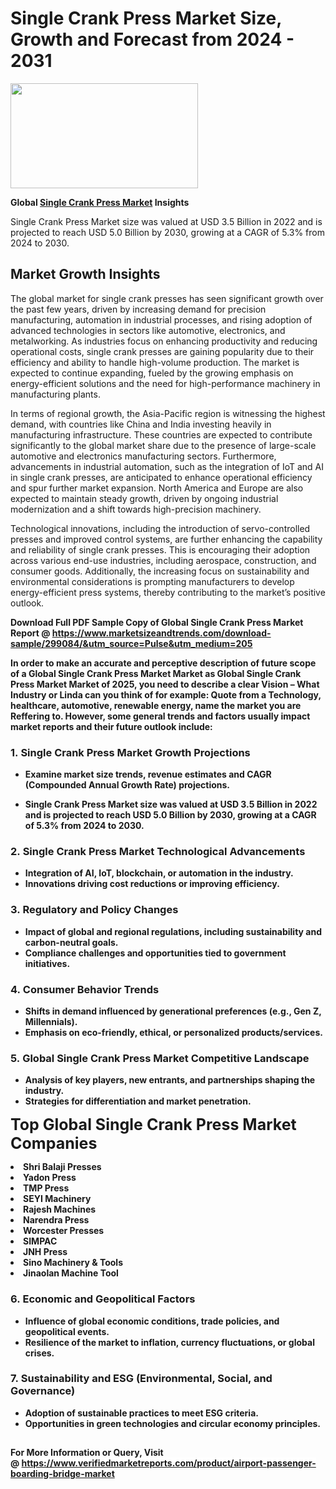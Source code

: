 <H1>Single Crank Press Market Size, Growth and Forecast from 2024 - 2031</H1><img class="aligncenter size-medium wp-image-584254" src="https://thirdeyenews.in/wp-content/uploads/2024/09/Global-Market-Research-300x168.jpeg" alt="" width="300" height="168" /><p><strong>Global&nbsp;<a href="https://www.marketsizeandtrends.com/download-sample/299084/&amp;utm_source=Pulse&amp;utm_medium=205">Single Crank Press Market</a> Insights</strong></p><p>Single Crank Press Market size was valued at USD 3.5 Billion in 2022 and is projected to reach USD 5.0 Billion by 2030, growing at a CAGR of 5.3% from 2024 to 2030.</p><p><h2>Market Growth Insights</h2> <p>The global market for single crank presses has seen significant growth over the past few years, driven by increasing demand for precision manufacturing, automation in industrial processes, and rising adoption of advanced technologies in sectors like automotive, electronics, and metalworking. As industries focus on enhancing productivity and reducing operational costs, single crank presses are gaining popularity due to their efficiency and ability to handle high-volume production. The market is expected to continue expanding, fueled by the growing emphasis on energy-efficient solutions and the need for high-performance machinery in manufacturing plants.</p> <p><strong></strong></p> <p>In terms of regional growth, the Asia-Pacific region is witnessing the highest demand, with countries like China and India investing heavily in manufacturing infrastructure. These countries are expected to contribute significantly to the global market share due to the presence of large-scale automotive and electronics manufacturing sectors. Furthermore, advancements in industrial automation, such as the integration of IoT and AI in single crank presses, are anticipated to enhance operational efficiency and spur further market expansion. North America and Europe are also expected to maintain steady growth, driven by ongoing industrial modernization and a shift towards high-precision machinery.</p> <p>Technological innovations, including the introduction of servo-controlled presses and improved control systems, are further enhancing the capability and reliability of single crank presses. This is encouraging their adoption across various end-use industries, including aerospace, construction, and consumer goods. Additionally, the increasing focus on sustainability and environmental considerations is prompting manufacturers to develop energy-efficient press systems, thereby contributing to the market’s positive outlook.</p> <p><strong></p><p><span class=""><strong>Download Full PDF Sample Copy of Global Single Crank Press Market Report</strong> @ <a href="https://www.marketsizeandtrends.com/download-sample/299084/&amp;utm_source=Pulse&amp;utm_medium=205" target="_blank">https://www.marketsizeandtrends.com/download-sample/299084/&amp;utm_source=Pulse&amp;utm_medium=205</a></span></p><p>In order to make an accurate and perceptive description of future scope of a Global&nbsp;Single Crank Press Market Market as Global&nbsp;Single Crank Press Market Market of 2025, you need to describe a clear Vision &ndash; What Industry or Linda can you think of for example: Quote from a Technology, healthcare, automotive, renewable energy, name the market you are Reffering to. However, some general trends and factors usually impact market reports and their future outlook include:</p><h3>1.&nbsp;<strong>Single Crank Press Market Growth Projections</strong></h3><ul><li>Examine market size trends, revenue estimates and CAGR (Compounded Annual Growth Rate) projections.</li><li><p>Single Crank Press Market size was valued at USD 3.5 Billion in 2022 and is projected to reach USD 5.0 Billion by 2030, growing at a CAGR of 5.3% from 2024 to 2030.</p></li></ul><h3>2.&nbsp;<strong>Single Crank Press Market Technological Advancements</strong></h3><ul><li>Integration of AI, IoT, blockchain, or automation in the industry.</li><li>Innovations driving cost reductions or improving efficiency.</li></ul><h3>3.&nbsp;<strong>Regulatory and Policy Changes</strong></h3><ul><li>Impact of global and regional regulations, including sustainability and carbon-neutral goals.</li><li>Compliance challenges and opportunities tied to government initiatives.</li></ul><h3>4.&nbsp;<strong>Consumer Behavior Trends</strong></h3><ul><li>Shifts in demand influenced by generational preferences (e.g., Gen Z, Millennials).</li><li>Emphasis on eco-friendly, ethical, or personalized products/services.</li></ul><h3>5.&nbsp;<strong>Global Single Crank Press Market Competitive Landscape</strong></h3><ul><li>Analysis of key players, new entrants, and partnerships shaping the industry.</li><li>Strategies for differentiation and market penetration.</li></ul><p data-pm-slice="1 1 []"><span style="color: inherit; font-family: inherit; font-size: 25px;">Top Global Single Crank Press Market Companies</span></p><div class="" data-test-id=""><p><li>Shri Balaji Presses</li><li> Yadon Press</li><li> TMP Press</li><li> SEYI Machinery</li><li> Rajesh Machines</li><li> Narendra Press</li><li> Worcester Presses</li><li> SIMPAC</li><li> JNH Press</li><li> Sino Machinery & Tools</li><li> Jinaolan Machine Tool</li></p></div><h3>6.&nbsp;<strong>Economic and Geopolitical Factors</strong></h3><ul><li>Influence of global economic conditions, trade policies, and geopolitical events.</li><li>Resilience of the market to inflation, currency fluctuations, or global crises.</li></ul><h3>7.&nbsp;<strong>Sustainability and ESG (Environmental, Social, and Governance)</strong></h3><ul><li>Adoption of sustainable practices to meet ESG criteria.</li><li>Opportunities in green technologies and circular economy principles.</li></ul><h2><strong style="font-size: 14px;">For More Information or Query, Visit @&nbsp;</strong><a style="background-color: #ffffff; font-size: 14px;" href="https://www.marketsizeandtrends.com/report/single-crank-press-market/" target="_blank">https://www.verifiedmarketreports.com/product/airport-passenger-boarding-bridge-market</a></h2>

